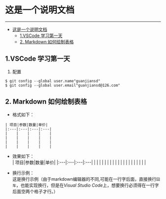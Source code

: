 # 这是一个说明文档
* * * *

<!-- TOC -->

- [这是一个说明文档](#这是一个说明文档)
  - [1.VSCode 学习第一天](#1vscode-学习第一天)
  - [2. Markdown 如何绘制表格](#2-markdown-如何绘制表格)

<!-- /TOC -->
## 1.VSCode 学习第一天
 1) 配置
   ```
   $ git config --global user.name"guanjiansd"
   $ git config --global user.email"guanjiansd@126.com"
   ```
## 2. Markdown 如何绘制表格 
* 格式如下：
```
| 项目|参数|数量|单价|
|:---|:---|:---|:---|
|    |    |    |    |
|    |    |    |    |
|    |    |    |    |
|    |    |    |    |
```
* 效果如下：  
| 项目|参数|数量|单价|
|:---|:---|:---|:---|
|    |    |    |    |
|    |    |    |    |
|    |    |    |    |
|    |    |    |    |


* 换行示例：  
这是换行示例（由于markdown编辑器的不同,可能在一行字后面，直接换行`回车`，也能实现换行，但是在*Visual Studio Code*上，想要换行必须得在一行字后面空两个格子才行。）